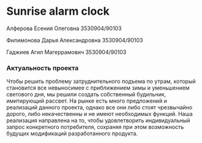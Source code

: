 # Sunrise alarm clock

Алферова Есения Олеговна 3530904/90103 

Филимонова Дарья Александровна 3530904/90103

Гаджиев Агил Магеррамович 3530904/90103

### Актуальность проекта
Чтобы решить проблему затруднительного подъема по утрам, который становится все невыносимее с приближением зимы и уменьшением светового дня, мы решили создать собственный будильник, имитирующий рассвет. На рынке есть много предложений и реализаций данного проекта, однако все они либо стоят чрезвычайно дорого, либо некачественны и не имеют необходимых функций. Наша реализация направлена на то, чтобы удовлетворить индивидуальный запрос конкретного потребителя, сохраняя при этом возможность будущих модификаций разработанного продукта. 
